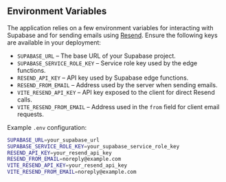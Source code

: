 ## Environment Variables

The application relies on a few environment variables for interacting with
Supabase and for sending emails using [Resend](https://resend.com). Ensure the
following keys are available in your deployment:

- `SUPABASE_URL` – The base URL of your Supabase project.
- `SUPABASE_SERVICE_ROLE_KEY` – Service role key used by the edge functions.
- `RESEND_API_KEY` – API key used by Supabase edge functions.
- `RESEND_FROM_EMAIL` – Address used by the server when sending emails.
- `VITE_RESEND_API_KEY` – API key exposed to the client for direct Resend calls.
- `VITE_RESEND_FROM_EMAIL` – Address used in the `from` field for client email requests.

Example `.env` configuration:

```bash
SUPABASE_URL=your_supabase_url
SUPABASE_SERVICE_ROLE_KEY=your_supabase_service_role_key
RESEND_API_KEY=your_resend_api_key
RESEND_FROM_EMAIL=noreply@example.com
VITE_RESEND_API_KEY=your_resend_api_key
VITE_RESEND_FROM_EMAIL=noreply@example.com
```
